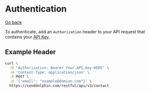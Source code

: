 # Authentication

[Go back](.)

To authenticate, add an `Authorization` header to your API request that contains your [API Key](https://senddolphin.com/my/send-mail/api).

## Example Header

```bash
curl \
  -H "Authorization: Bearer Your.API.Key-HERE" \
  -H 'Content-Type: application/json' \
  -X POST \
  -d '{"email": "example@domian.com"}' \
  https://senddolphin.com/restful/api/v3/contact
```